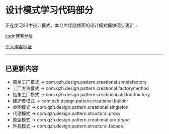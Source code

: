 # 设计模式学习代码部分
正在学习23中设计模式，本仓库伴随博客的设计模式模块同步更新：

[csdn博客地址]( https://blog.csdn.net/weixin_42812754/category_10146871.html)

[个人博客地址](https://shmiloveu.fun/categories/%E8%AE%BE%E8%AE%A1%E6%A8%A1%E5%BC%8F)
****

## 已更新内容
* 简单工厂模式 -> com.qzh.design.pattern.creational.simplefactory
* 工厂方法模式 -> com.qzh.design.pattern.creational.factorymethod
* 抽象工厂模式 -> com.qzh.design.pattern.creational.abstractfactory
* 建造者模式 -> com.qzh.design.pattern.creational.builder
* 单例模式 -> com.qzh.design.pattern.creational.singleton
* 代理模式 -> com.qzh.design.pattern.structural.proxy
* 原型模式 -> com.qzh.design.pattern.creational.prototype
* 外观模式 -> com.qzh.design.pattern.structural.facade